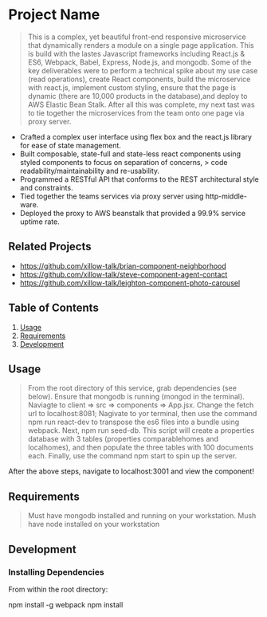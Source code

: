 # Project Name

>  This is a complex, yet beautiful front-end responsive microservice that dynamically renders a module on a single page application. This is build with the lastes Javascript frameworks including React.js & ES6, Webpack, Babel, Express, Node.js, and mongodb. Some of the key deliverables were to perform a technical spike about my use case (read operations), create React components, build the microservice with react.js, implement custom styling, ensure that the page is dynamic (there are 10,000 products in the database),and deploy to AWS Elastic Bean Stalk. After all this was complete, my next tast was to tie together the microservices from the team onto one page via proxy server. 

- Crafted a complex user interface using flex box and the react.js library for ease of state management. 
- Built composable, state-full and state-less react components using styled components to focus on separation of concerns, >  code readability/maintainability and re-usability. 
- Programmed a RESTful API that conforms to the REST architectural style and constraints. 
- Tied together the teams services via proxy server using http-middle-ware.
- Deployed the proxy to AWS beanstalk that provided a 99.9% service uptime rate. 

## Related Projects

  - https://github.com/xillow-talk/brian-component-neighborhood
  - https://github.com/xillow-talk/steve-component-agent-contact
  - https://github.com/xillow-talk/leighton-component-photo-carousel

## Table of Contents

1. [Usage](#Usage)
1. [Requirements](#requirements)
1. [Development](#development)

## Usage

>  From the root directory of this service, grab dependencies (see below). Ensure that mongodb is running (mongod in the terminal). Naviagte to client => src => components => App.jsx. Change the fetch url to localhost:8081; Nagivate to yor terminal, then use the command npm run react-dev to transpose the es6 files into a bundle using webpack. Next, npm run seed-db. This script will create a properties database with 3 tables (properties comparablehomes and localhomes), and then populate the three tables with 100 documents each. Finally, use the command npm start to spin up the server. 

After the above steps, navigate to localhost:3001 and view the component!

## Requirements
> Must have mongodb installed and running on your workstation.
> Mush have node installed on your workstation

## Development

### Installing Dependencies

From within the root directory:

npm install -g webpack
npm install
